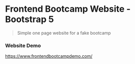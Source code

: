 # Frontend Bootcamp Website - Bootstrap 5

> Simple one page website for a fake bootcamp

### Website Demo
https://www.frontendbootcampdemo.com/
